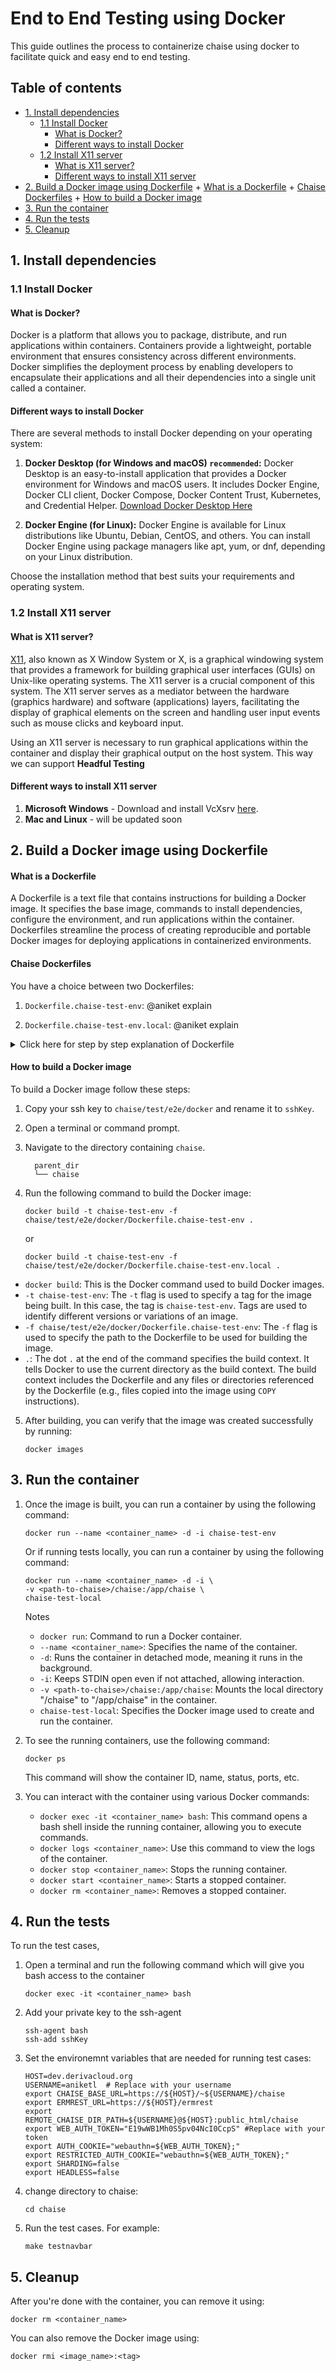 # End to End Testing using Docker

This guide outlines the process to containerize chaise using docker to facilitate quick and easy end to end testing.

## Table of contents

- [1. Install dependencies](#1-install-dependencies)
   * [1.1 Install Docker](#11-install-docker)
      + [What is Docker?](#what-is-docker)
      + [Different ways to install Docker](#different-ways-to-install-docker)
   * [1.2 Install X11 server](#12-install-x11-server)
      + [What is X11 server?](#what-is-x11-server)
      + [Different ways to install X11 server](#different-ways-to-install-x11-server)
- [2. Build a Docker image using Dockerfile](#2-build-a-docker-image-using-dockerfile)
      + [What is a Dockerfile](#what-is-a-dockerfile)
      + [Chaise Dockerfiles](#chaise-dockerfiles)
      + [How to build a Docker image](#how-to-build-a-docker-image)
- [3. Run the container](#3-run-the-container)
- [4. Run the tests](#4-run-the-tests)
- [5. Cleanup](#5-cleanup)

## 1. Install dependencies

### 1.1 Install Docker

#### What is Docker?

Docker is a platform that allows you to package, distribute, and run applications within containers. Containers provide a lightweight, portable environment that ensures consistency across different environments. Docker simplifies the deployment process by enabling developers to encapsulate their applications and all their dependencies into a single unit called a container.


#### Different ways to install Docker

There are several methods to install Docker depending on your operating system:

  1. **Docker Desktop (for Windows and macOS) `recommended`:** Docker Desktop is an easy-to-install application that provides a Docker environment for Windows and macOS users. It includes Docker Engine, Docker CLI client, Docker Compose, Docker Content Trust, Kubernetes, and Credential Helper. [Download Docker Desktop Here](https://www.docker.com/products/docker-desktop/)

  2. **Docker Engine (for Linux):** Docker Engine is available for Linux distributions like Ubuntu, Debian, CentOS, and others. You can install Docker Engine using package managers like apt, yum, or dnf, depending on your Linux distribution.

Choose the installation method that best suits your requirements and operating system.

### 1.2 Install X11 server

#### What is X11 server?

[X11](https://en.wikipedia.org/wiki/X_Window_System), also known as X Window System or X, is a graphical windowing system that provides a framework for building graphical user interfaces (GUIs) on Unix-like operating systems. The X11 server is a crucial component of this system. The X11 server serves as a mediator between the hardware (graphics hardware) and software (applications) layers, facilitating the display of graphical elements on the screen and handling user input events such as mouse clicks and keyboard input.

Using an X11 server is necessary to run graphical applications within the container and display their graphical output on the host system. This way we can support **Headful Testing**

#### Different ways to install X11 server

1. **Microsoft Windows** - Download and install VcXsrv [here](https://sourceforge.net/projects/vcxsrv/).
2. **Mac and Linux** - will be updated soon

## 2. Build a Docker image using Dockerfile

#### What is a Dockerfile

A Dockerfile is a text file that contains instructions for building a Docker image. It specifies the base image, commands to install dependencies, configure the environment, and run applications within the container. Dockerfiles streamline the process of creating reproducible and portable Docker images for deploying applications in containerized environments.

#### Chaise Dockerfiles

You have a choice between two Dockerfiles:

1. `Dockerfile.chaise-test-env`: @aniket explain

2. `Dockerfile.chaise-test-env.local`: @aniket explain

<details>
  <summary>Click here for step by step explanation of Dockerfile</summary>

  This following provides an in-depth explanation of each step in the provided Dockerfile. It also highlights commonly faced problems and solutions.

  ##### Step 1: Base Image
  ```dockerfile
  FROM ubuntu:20.04
  ```
  This line sets the base image as Ubuntu 20.04 for the Docker container.

  ##### Step 2: Update package repository and install dependencies
  ```dockerfile
  RUN apt-get update \
      && apt-get install -y wget gnupg \
      && wget -q -O - https://dl-ssl.google.com/linux/linux_signing_key.pub | gpg --dearmor -o /usr/share/keyrings/googlechrome-linux-keyring.gpg \
      && sh -c 'echo "deb [arch=amd64 signed-by=/usr/share/keyrings/googlechrome-linux-keyring.gpg] https://dl-ssl.google.com/linux/chrome/deb/ stable main" >> /etc/apt/sources.list.d/google.list' \
      && apt-get update \
      && apt-get install -y google-chrome-stable fonts-ipafont-gothic fonts-wqy-zenhei fonts-thai-tlwg fonts-khmeros fonts-kacst fonts-freefont-ttf libxss1 dbus dbus-x11 \
        --no-install-recommends \
      && service dbus start \
      && rm -rf /var/lib/apt/lists/*
  ```
  Notes:
  - This step updates the package repository and installs necessary dependencies including `wget`, `gnupg`, and Google Chrome Stable.
  - It adds Google Chrome's GPG key to ensure the integrity of the downloaded packages.
  - Fonts and other necessary packages for Google Chrome are installed.
  - `dbus` service is started. DBus, or Desktop Bus, is a message bus system that provides a simple way for applications to communicate with each other. It's a communication mechanism between software components within the same system or even across different systems.
    1. Google Chrome Stability: Here, DBus is started explicitly before installing Google Chrome. This is crucial because Chrome relies on DBus for certain functionalities like accessing the system's notification system or interacting with hardware devices.

    2. Graphical User Interface (GUI) Applications: Since our containerized application requires interaction with graphical elements or desktop services, DBus becomes essential. It enables the containerized application to communicate with the host's desktop environment.

  - Finally, it cleans up temporary files to reduce the image size.

  Common Problems:
  - If the Google Chrome installation fails, it could be due to network issues or an expired GPG key. Ensure that the network connection is stable and try updating the key or using an alternative mirror for downloading Google Chrome.

  ##### Step 3: Install additional dependencies
  ```dockerfile
  RUN apt-get update && \
      apt-get install -y \
      curl \
      make \
      rsync \
      git \
      sudo \
      openjdk-8-jdk
  ```
  This step installs additional dependencies required for the subsequent steps including `curl`, `make`, `rsync`, `git`, `sudo`, and `openjdk-8-jdk`.

  ##### Step 4: Install Node.js
  ```dockerfile
  RUN curl -fsSL https://deb.nodesource.com/setup_16.x | bash -
  RUN apt-get install -y nodejs
  ```
  - It downloads and executes the Node.js setup script for version 16.x.
  - Node.js is installed using `apt-get`.

  ##### Step 5: Set working directory and copy application files
  ```dockerfile
  WORKDIR /app
  COPY ./chaise /app/chaise
  ```
  - Sets the working directory as `/app`.
  - Copies application files `chaise` from the host to the container's `/app` directory.

  ##### Step 6: Copy SSH public key
  ```dockerfile
  COPY chaise/test/e2e/docker/sshKey /app
  ```
  Copies the SSH public key `sshKey` from the host to the container's `/app` directory.

  ##### Step 7: Install test dependencies
  ```dockerfile
  RUN cd chaise && \
      make deps-test
  ```
  Changes directory to `/app/chaise` and installs test dependencies using `make`.

  ##### Step 8: Add user and set permissions
  ```dockerfile
  RUN echo 'chaiseuser ALL=(ALL) NOPASSWD:ALL' >> /etc/sudoers.d/chaiseuser

  RUN groupadd -r chaiseuser && useradd -rm -g chaiseuser -G audio,video chaiseuser && \
      echo 'chaiseuser:test' | chpasswd && \
      chmod -R 777 /app && \
      chmod -R 777 /home
  ```
  - Adds `chaiseuser` to sudoers without requiring a password.
  - Creates a user `chaiseuser`, assigns it to groups `audio` and `video`, and sets its password.
  - Adjusts permissions for `/app` and `/home`.

  ##### Step 9: Set environment variables
  ```dockerfile
  ENV DBUS_SESSION_BUS_ADDRESS autolaunch:
  ENV DISPLAY host.docker.internal:0.0
  ```
  - `DBUS_SESSION_BUS_ADDRESS`:
    - Specifies the address of the DBus session bus. The session bus is responsible for communication between user applications.
    - Setting this variable ensures that applications running within the Docker container can communicate with the DBus session bus on the host system.
    - In this Dockerfile, `autolaunch:` is set as the value, indicating that the DBus session bus address should be determined automatically based on the current session.

  - `DISPLAY`:
    - Specifies the X11 display server to use.
    - When running GUI applications within a Docker container, it's crucial to set the `DISPLAY` variable correctly so that the application can display its graphical user interface on the host system's display.
    - In this Dockerfile, `host.docker.internal:0.0` is set as the value, telling the application within the container to display its GUI on the X11 server running on the host system.

  ##### Step 10: Set User
  ```dockerfile
  USER chaiseuser
  ```
  Sets the user for subsequent commands to `chaiseuser`. We cannot run chrome inside a container as root user.

  ##### Step 11: Define default command
  ```dockerfile
  CMD ["/bin/bash"]
  ```
  Specifies the default command to run when the container starts, in this case, it opens a Bash shell.

</details>


#### How to build a Docker image

To build a Docker image follow these steps:

1. Copy your ssh key to `chaise/test/e2e/docker` and rename it to `sshKey`.
2. Open a terminal or command prompt.
3. Navigate to the directory containing `chaise`.
    ```
      parent_dir
      └── chaise
    ```

4. Run the following command to build the Docker image:
    ```
    docker build -t chaise-test-env -f chaise/test/e2e/docker/Dockerfile.chaise-test-env .
    ```
    or
    ```
    docker build -t chaise-test-env -f chaise/test/e2e/docker/Dockerfile.chaise-test-env.local .
    ```
  - `docker build`: This is the Docker command used to build Docker images.
  - `-t chaise-test-env`: The `-t` flag is used to specify a tag for the image being built. In this case, the tag is `chaise-test-env`. Tags are used to identify different versions or variations of an image.
  - `-f chaise/test/e2e/docker/Dockerfile.chaise-test-env`: The `-f` flag is used to specify the path to the Dockerfile to be used for building the image.
  - `.`: The dot `.` at the end of the command specifies the build context. It tells Docker to use the current directory as the build context. The build context includes the Dockerfile and any files or directories referenced by the Dockerfile (e.g., files copied into the image using `COPY` instructions).

5. After building, you can verify that the image was created successfully by running:
     ```
     docker images
     ```

## 3. Run the container

1. Once the image is built, you can run a container by using the following command:
    ```
    docker run --name <container_name> -d -i chaise-test-env
    ```

    Or if running tests locally, you can run a container by using the following command:
      ```
      docker run --name <container_name> -d -i \
      -v <path-to-chaise>/chaise:/app/chaise \
      chaise-test-local
      ```
    Notes
    - `docker run`: Command to run a Docker container.
    - `--name <container_name>`: Specifies the name of the container.
    - `-d`: Runs the container in detached mode, meaning it runs in the background.
    - `-i`: Keeps STDIN open even if not attached, allowing interaction.
    - `-v <path-to-chaise>/chaise:/app/chaise`: Mounts the local directory "<path-to-chaise>/chaise" to "/app/chaise" in the container.
    - `chaise-test-local`: Specifies the Docker image used to create and run the container.


2. To see the running containers, use the following command:
     ```
     docker ps
     ```
     This command will show the container ID, name, status, ports, etc.

3. You can interact with the container using various Docker commands:
     - `docker exec -it <container_name> bash`: This command opens a bash shell inside the running container, allowing you to execute commands.
     - `docker logs <container_name>`: Use this command to view the logs of the container.
     - `docker stop <container_name>`: Stops the running container.
     - `docker start <container_name>`: Starts a stopped container.
     - `docker rm <container_name>`: Removes a stopped container.

## 4. Run the tests

To run the test cases,

1. Open a terminal and run the following command which will give you bash access to the container
    ```
    docker exec -it <container_name> bash
    ```

2. Add your private key to the ssh-agent
    ```
    ssh-agent bash
    ssh-add sshKey
    ```

3. Set the environemnt variables that are needed for running test cases:
    ```
    HOST=dev.derivacloud.org
    USERNAME=aniketl  # Replace with your username
    export CHAISE_BASE_URL=https://${HOST}/~${USERNAME}/chaise
    export ERMREST_URL=https://${HOST}/ermrest
    export REMOTE_CHAISE_DIR_PATH=${USERNAME}@${HOST}:public_html/chaise
    export WEB_AUTH_TOKEN="E19wWB1Mh0S5pv04NcI0CcpS" #Replace with your token
    export AUTH_COOKIE="webauthn=${WEB_AUTH_TOKEN};"
    export RESTRICTED_AUTH_COOKIE="webauthn=${WEB_AUTH_TOKEN};"
    export SHARDING=false
    export HEADLESS=false
    ```

4. change directory to chaise:

    ```
    cd chaise
    ```

5. Run the test cases. For example:

    ```
    make testnavbar
    ```

## 5. Cleanup

After you're done with the container, you can remove it using:

```
docker rm <container_name>
```

You can also remove the Docker image using:

```
docker rmi <image_name>:<tag>
```
